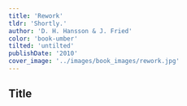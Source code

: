 ```yaml
---
title: 'Rework'
tldr: 'Shortly.'
author: 'D. H. Hansson & J. Fried'
color: 'book-umber'
tilted: 'untilted'
publishDate: '2010'
cover_image: '../images/book_images/rework.jpg'
---
```


## Title